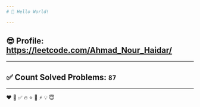```yaml
---
# 👋 Hello World!

---
```

## 😎 Profile: https://leetcode.com/Ahmad_Nour_Haidar/

---
## ✅ Count Solved Problems: ```87```

---
❤
👋
‍✅
🔥
⭐
🌟
⚡
💡
😇
